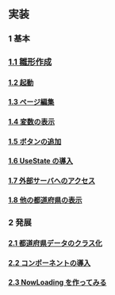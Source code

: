 ## 実装

### 1 基本

### [1.1 雛形作成](https://github.com/Tsuyopon-1067/its-nextjs-practice/blob/main/doc/implement/1_basic/1_templete.md)

#### [1.2 起動](https://github.com/Tsuyopon-1067/its-nextjs-practice/blob/main/doc/implement/1_basic/2_run.md)

#### [1.3 ページ編集](https://github.com/Tsuyopon-1067/its-nextjs-practice/blob/main/doc/implement/1_basic/3_pageEdit.md)

#### [1.4 変数の表示](https://github.com/Tsuyopon-1067/its-nextjs-practice/blob/main/doc/implement/1_basic/4_displayVariable.md)

#### [1.5 ボタンの追加](https://github.com/Tsuyopon-1067/its-nextjs-practice/blob/main/doc/implement/1_basic/5_button.md)

#### [1.6 UseState の導入](https://github.com/Tsuyopon-1067/its-nextjs-practice/blob/main/doc/implement/1_basic/6_useState.md)

#### [1.7 外部サーバへのアクセス](https://github.com/Tsuyopon-1067/its-nextjs-practice/blob/main/doc/implement/1_basic/7_api.md)

#### [1.8 他の都道府県の表示](https://github.com/Tsuyopon-1067/its-nextjs-practice/blob/main/doc/implement/1_basic/8_otherProvince.md)


### 2 発展
#### [2.1 都道府県データのクラス化](https://github.com/Tsuyopon-1067/its-nextjs-practice/blob/main/doc/implement/2_refactoring/1_class.md)

#### [2.2 コンポーネントの導入](https://github.com/Tsuyopon-1067/its-nextjs-practice/blob/main/doc/implement/2_refactoring/2_component.md)

#### [2.3 NowLoading を作ってみる](https://github.com/Tsuyopon-1067/its-nextjs-practice/blob/main/doc/implement/2_refactoring/3_nowLoading.md)